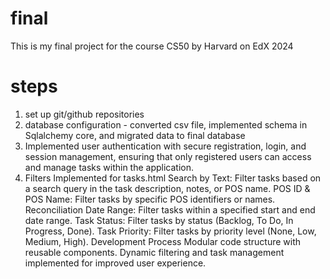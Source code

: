 # final
This is my final project for the course CS50 by Harvard on EdX 2024 

# steps
1. set up git/github repositories
2. database configuration - converted csv file, implemented schema in Sqlalchemy core, and migrated data to final database
3. Implemented user authentication with secure registration, login, and session management, ensuring that only registered users can access and manage tasks within the application.
4. Filters Implemented for tasks.html
        Search by Text: Filter tasks based on a search query in the task description, notes, or POS name.
        POS ID & POS Name: Filter tasks by specific POS identifiers or names.
        Reconciliation Date Range: Filter tasks within a specified start and end date range.
        Task Status: Filter tasks by status (Backlog, To Do, In Progress, Done).
        Task Priority: Filter tasks by priority level (None, Low, Medium, High).
    Development Process
        Modular code structure with reusable components.
        Dynamic filtering and task management implemented for improved user experience.